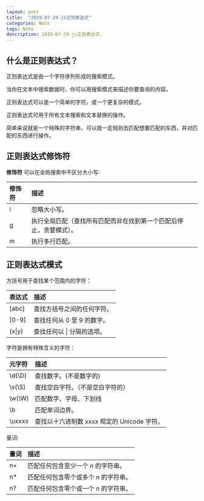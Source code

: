 ```yaml
---
layout: post
title:  "2019-07-29-js正则表达式"
categories: Note
tags: Note
description: 2019-07-29-js正则表达式.
---
```




## 什么是正则表达式？

正则表达式是由一个字符序列形成的搜索模式。

当你在文本中搜索数据时，你可以用搜索模式来描述你要查询的内容。

正则表达式可以是一个简单的字符，或一个更复杂的模式。

正则表达式可用于所有文本搜索和文本替换的操作。

简单来说就是一个特殊的字符串，可以按一定规则去匹配想要匹配的东西，并对匹配的东西进行操作。

## 正则表达式修饰符

**修饰符** 可以在全局搜索中不区分大小写:

| 修饰符 | 描述                                                         |
| :----- | :----------------------------------------------------------- |
| i      | 忽略大小写。                                                 |
| g      | 执行全局匹配（查找所有匹配而非在找到第一个匹配后停止，贪婪模式）。 |
| m      | 执行多行匹配。                                               |

## 正则表达式模式

方括号用于查找某个范围内的字符：

| 表达式 | 描述                       |
| :----- | :------------------------- |
| [abc]  | 查找方括号之间的任何字符。 |
| [0-9]  | 查找任何从 0 至 9 的数字。 |
| (x\|y) | 查找任何以 \| 分隔的选项。 |

字符是拥有特殊含义的字符：

| 元字符 | 描述                                        |
| :----- | :------------------------------------------ |
| \d(\D) | 查找数字。(不是数字的)                      |
| \s(\S) | 查找空白字符。（不是空白字符的）            |
| \w(\W) | 匹配数字、字母、下划线                      |
| \b     | 匹配单词边界。                              |
| \uxxxx | 查找以十六进制数 xxxx 规定的 Unicode 字符。 |

量词:

| 量词 | 描述                                  |
| :--- | :------------------------------------ |
| n+   | 匹配任何包含至少一个 *n* 的字符串。   |
| n*   | 匹配任何包含零个或多个 *n* 的字符串。 |
| n?   | 匹配任何包含零个或一个 *n* 的字符串。 |